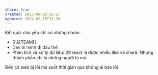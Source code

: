 ```yaml
---
share: true
created: 2023-09-05T16:17
updated: 2024-02-15T15:38
---
```

Kết quả: chủ yếu chỉ có những nhóm:
- [[J2TEAM]]
- Dev ơi mình đi đâu thế
- Phân tích và xử lý dữ liệu: 29 react
là được nhiều like và share. Nhưng thành phần chỉ là những người tò mò

Đến cả web bị lỗi mà suốt thời gian qua không ai báo lỗi
